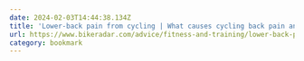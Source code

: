 ```yaml
---
date: 2024-02-03T14:44:38.134Z
title: 'Lower-back pain from cycling | What causes cycling back pain and how to prevent it'
url: https://www.bikeradar.com/advice/fitness-and-training/lower-back-pain-cycling/
category: bookmark
---
```

